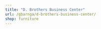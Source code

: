 ```yaml
---
title: "D. Brothers Business Center"
url: /gbarnga/d-brothers-business-center/
shop: furniture
---
```


